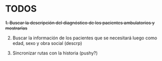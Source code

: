 # TODOS

~~1. Buscar la descripción del diagnóstico de los pacientes ambulatorios y mostrarlas~~

2. Buscar la información de los pacientes que se necesitará luego como edad, sexo y obra social (descrp)

3. Sincronizar rutas con la historia (pushy?)